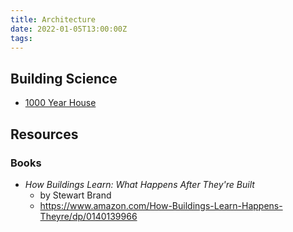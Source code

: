 ```yaml
---
title: Architecture
date: 2022-01-05T13:00:00Z
tags:
---
```


## Building Science

* [1000 Year House](20220105130106-1000-year-house.md)

## Resources

### Books

* _How Buildings Learn: What Happens After They're Built_
  + by Stewart Brand
  + https://www.amazon.com/How-Buildings-Learn-Happens-Theyre/dp/0140139966
